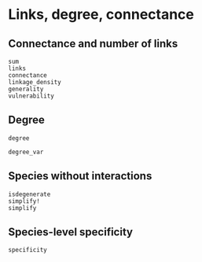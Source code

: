 # Links, degree, connectance

## Connectance and number of links

```@docs
sum
links
connectance
linkage_density
generality
vulnerability
```

## Degree

```@docs
degree
```

```@docs
degree_var
```

## Species without interactions

```@docs
isdegenerate
simplify!
simplify
```

## Species-level specificity

```@docs
specificity
```
